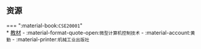 ## 资源  
=== ":material-book:`CSE20001`"  
    * [教材](http://api.cqu-openlib.cn/file?key=iU6SG28wy6sb) - :material-format-quote-open:`微型计算机控制技术` - :material-account:`黄勤` - :material-printer:`机械工业出版社`  